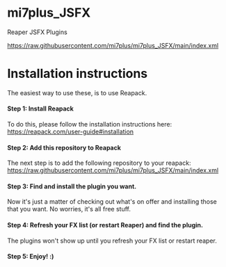 # mi7plus_JSFX

Reaper JSFX Plugins

https://raw.githubusercontent.com/mi7plus/mi7plus_JSFX/main/index.xml

# Installation instructions

The easiest way to use these, is to use Reapack.

#### Step 1: Install Reapack

To do this, please follow the installation instructions here: https://reapack.com/user-guide#installation

#### Step 2: Add this repository to Reapack

The next step is to add the following repository to your reapack: https://raw.githubusercontent.com/mi7plus/mi7plus_JSFX/main/index.xml

#### Step 3: Find and install the plugin you want.

Now it's just a matter of checking out what's on offer and installing those that you want. No worries, it's all free stuff.

#### Step 4: Refresh your FX list (or restart Reaper) and find the plugin.

The plugins won't show up until you refresh your FX list or restart reaper.

#### Step 5: Enjoy! :)
